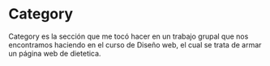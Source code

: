 # Category
Category es la sección que me tocó hacer en un trabajo grupal que nos encontramos haciendo en el curso de Diseño web, el cual se trata de armar un página web de dietetica.

